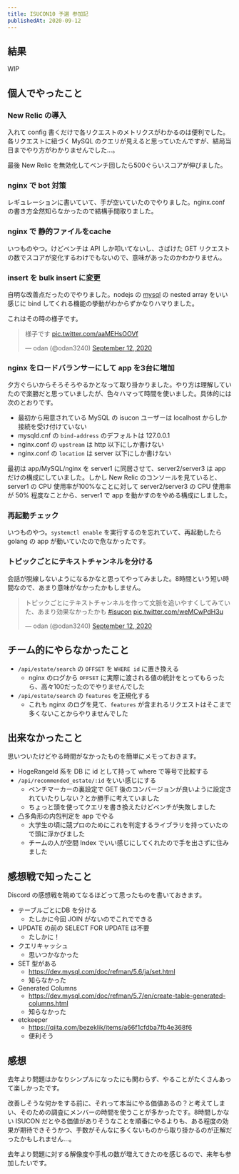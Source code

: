 ```yaml
---
title: ISUCON10 予選 参加記
publishedAt: 2020-09-12
---
```


## 結果
WIP


## 個人でやったこと
### New Relic の導入
入れて config 書くだけで各リクエストのメトリクスがわかるのは便利でした。各リクエストに紐づく MySQL のクエリが見えると思っていたんですが、結局当日までやり方がわかりませんでした...。

最後 New Relic を無効化してベンチ回したら500ぐらいスコアが伸びました。

### nginx で bot 対策
レギュレーションに書いていて、手が空いていたのでやりました。nginx.conf の書き方全然知らなかったので結構手間取りました。

### nginx で 静的ファイルをcache
いつものやつ。けどベンチは API しか叩いてないし、さばけた GET リクエストの数でスコアが変化するわけでもないので、意味があったのかわかりません。

### insert を bulk insert に変更
自明な改善点だったのでやりました。nodejs の [mysql](https://www.npmjs.com/package/mysql) の nested array をいい感じに bind してくれる機能の挙動がわからずかなりハマりました。

これはその時の様子です。

<blockquote class="twitter-tweet"><p lang="ja" dir="ltr">様子です <a href="https://t.co/aaMEHsOOVf">pic.twitter.com/aaMEHsOOVf</a></p>&mdash; odan (@odan3240) <a href="https://twitter.com/odan3240/status/1304763355798749184?ref_src=twsrc%5Etfw">September 12, 2020</a></blockquote> <script async src="https://platform.twitter.com/widgets.js" charset="utf-8"></script>

### nginx をロードバランサーにして app を3台に増加
夕方ぐらいからそろそろやるかとなって取り掛かりました。やり方は理解していたので楽勝だと思っていましたが、色々ハマって時間を使いました。具体的には次のとおりです。

- 最初から用意されている MySQL の isucon ユーザーは localhost からしか接続を受け付けていない
- mysqld.cnf の `bind-address` のデフォルトは 127.0.0.1
- nginx.conf の `upstream` は http 以下にしか書けない
- nginx.conf の `location` は server 以下にしか書けない

最初は app/MySQL/nginx を server1 に同居させて、server2/server3 は app だけの構成にしていました。しかし New Relic のコンソールを見ていると、server1 の CPU 使用率が100%なことに対して server2/server3 の CPU 使用率が 50% 程度なことから、server1 で app を動かすのをやめる構成にしました。


### 再起動チェック
いつものやつ。`systemctl enable` を実行するのを忘れていて、再起動したら golang の app が動いていたので危なかったです。

### トピックごとにテキストチャンネルを分ける
会話が脱線しないようになるかなと思ってやってみました。8時間という短い時間なので、あまり意味がなかったかもしません。

<blockquote class="twitter-tweet"><p lang="ja" dir="ltr">トピックごとにテキストチャンネルを作って文脈を追いやすくしてみていた、あまり効果なかったかも <a href="https://twitter.com/hashtag/isucon?src=hash&amp;ref_src=twsrc%5Etfw">#isucon</a> <a href="https://t.co/weMCwPdH3u">pic.twitter.com/weMCwPdH3u</a></p>&mdash; odan (@odan3240) <a href="https://twitter.com/odan3240/status/1304783847947513857?ref_src=twsrc%5Etfw">September 12, 2020</a></blockquote> <script async src="https://platform.twitter.com/widgets.js" charset="utf-8"></script>


## チーム的にやらなかったこと
- `/api/estate/search` の `OFFSET` を `WHERE id` に置き換える
  - nginx のログから `OFFSET` に実際に渡される値の統計をとってもらったら、高々100だったのでやりませんでした
- `/api/estate/search` の `features` を正規化する
  - これも nginx のログを見て、`features` が含まれるリクエストはそこまで多くないことからやりませんでした


## 出来なかったこと
思いついたけどやる時間がなかったものを簡単にメモっておきます。

- HogeRangeId 系を DB に id として持って where で等号で比較する
- `/api/recommended_estate/:id` をいい感じにする
  - ベンチマーカーの裏設定で GET 後のコンバージョンが良いように設定されていたりしない？とか勝手に考えていました
  - ちょっと頭を使ってクエリを書き換えたけどベンチが失敗しました
- 凸多角形の内包判定を app でやる
  - 大学生の頃に競プロのためにこれを判定するライブラリを持っていたので頭に浮かびました
  - チームの人が空間 Index でいい感じにしてくれたので手を出さずに住みました

## 感想戦で知ったこと
Discord の感想戦を眺めてなるほどって思ったものを書いておきます。

- テーブルごとにDB を分ける
  - たしかに今回 JOIN がないのでこれでできる
- UPDATE の前の SELECT FOR UPDATE は不要
  - たしかに！
- クエリキャッシュ
  - 思いつかなかった
- SET 型がある
  - https://dev.mysql.com/doc/refman/5.6/ja/set.html
  - 知らなかった
- Generated Columns
  - https://dev.mysql.com/doc/refman/5.7/en/create-table-generated-columns.html
  - 知らなかった
- etckeeper
  - https://qiita.com/bezeklik/items/a66f1cfdba7fb4e368f6
  - 便利そう

## 感想
去年より問題はかなりシンプルになったにも関わらず、やることがたくさんあって楽しかったです。

改善しそうな何かをする前に、それって本当にやる価値あるの？と考えてしまい、そのための調査にメンバーの時間を使うことが多かったです。8時間しかない ISUCON だとやる価値がありそうなことを順番にやるよりも、ある程度の効果が期待できそうかつ、手数がそんなに多くないものから取り掛かるのが正解だったかもしれません...。

去年より問題に対する解像度や手札の数が増えてきたのを感じるので、来年も参加したいです。
